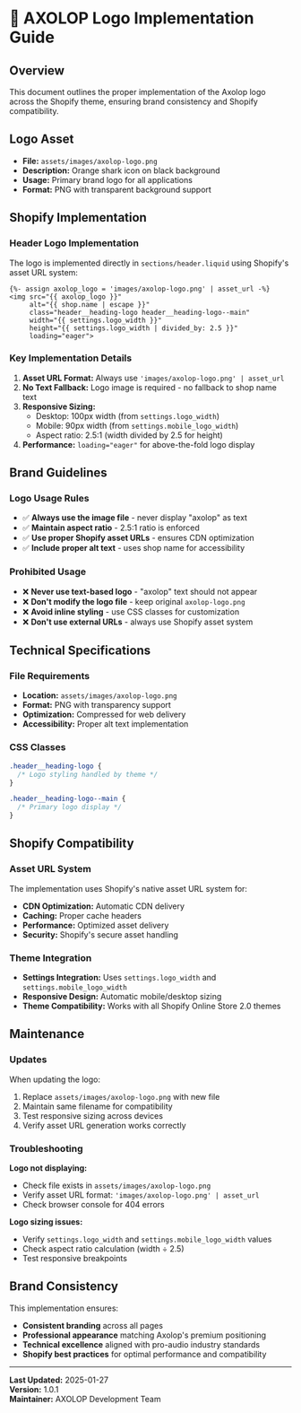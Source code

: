 # 🦈 AXOLOP Logo Implementation Guide

## Overview

This document outlines the proper implementation of the Axolop logo across the Shopify theme, ensuring brand consistency and Shopify compatibility.

## Logo Asset

- **File:** `assets/images/axolop-logo.png`
- **Description:** Orange shark icon on black background
- **Usage:** Primary brand logo for all applications
- **Format:** PNG with transparent background support

## Shopify Implementation

### Header Logo Implementation

The logo is implemented directly in `sections/header.liquid` using Shopify's asset URL system:

```liquid
{%- assign axolop_logo = 'images/axolop-logo.png' | asset_url -%}
<img src="{{ axolop_logo }}"
     alt="{{ shop.name | escape }}"
     class="header__heading-logo header__heading-logo--main"
     width="{{ settings.logo_width }}"
     height="{{ settings.logo_width | divided_by: 2.5 }}"
     loading="eager">
```

### Key Implementation Details

1. **Asset URL Format:** Always use `'images/axolop-logo.png' | asset_url`
2. **No Text Fallback:** Logo image is required - no fallback to shop name text
3. **Responsive Sizing:**
   - Desktop: 100px width (from `settings.logo_width`)
   - Mobile: 90px width (from `settings.mobile_logo_width`)
   - Aspect ratio: 2.5:1 (width divided by 2.5 for height)
4. **Performance:** `loading="eager"` for above-the-fold logo display

## Brand Guidelines

### Logo Usage Rules

- ✅ **Always use the image file** - never display "axolop" as text
- ✅ **Maintain aspect ratio** - 2.5:1 ratio is enforced
- ✅ **Use proper Shopify asset URLs** - ensures CDN optimization
- ✅ **Include proper alt text** - uses shop name for accessibility

### Prohibited Usage

- ❌ **Never use text-based logo** - "axolop" text should not appear
- ❌ **Don't modify the logo file** - keep original `axolop-logo.png`
- ❌ **Avoid inline styling** - use CSS classes for customization
- ❌ **Don't use external URLs** - always use Shopify asset system

## Technical Specifications

### File Requirements

- **Location:** `assets/images/axolop-logo.png`
- **Format:** PNG with transparency support
- **Optimization:** Compressed for web delivery
- **Accessibility:** Proper alt text implementation

### CSS Classes

```css
.header__heading-logo {
  /* Logo styling handled by theme */
}

.header__heading-logo--main {
  /* Primary logo display */
}
```

## Shopify Compatibility

### Asset URL System

The implementation uses Shopify's native asset URL system for:

- **CDN Optimization:** Automatic CDN delivery
- **Caching:** Proper cache headers
- **Performance:** Optimized asset delivery
- **Security:** Shopify's secure asset handling

### Theme Integration

- **Settings Integration:** Uses `settings.logo_width` and `settings.mobile_logo_width`
- **Responsive Design:** Automatic mobile/desktop sizing
- **Theme Compatibility:** Works with all Shopify Online Store 2.0 themes

## Maintenance

### Updates

When updating the logo:

1. Replace `assets/images/axolop-logo.png` with new file
2. Maintain same filename for compatibility
3. Test responsive sizing across devices
4. Verify asset URL generation works correctly

### Troubleshooting

**Logo not displaying:**

- Check file exists in `assets/images/axolop-logo.png`
- Verify asset URL format: `'images/axolop-logo.png' | asset_url`
- Check browser console for 404 errors

**Logo sizing issues:**

- Verify `settings.logo_width` and `settings.mobile_logo_width` values
- Check aspect ratio calculation (width ÷ 2.5)
- Test responsive breakpoints

## Brand Consistency

This implementation ensures:

- **Consistent branding** across all pages
- **Professional appearance** matching Axolop's premium positioning
- **Technical excellence** aligned with pro-audio industry standards
- **Shopify best practices** for optimal performance and compatibility

---

**Last Updated:** 2025-01-27  
**Version:** 1.0.1  
**Maintainer:** AXOLOP Development Team
